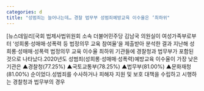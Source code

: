 ```yaml
---
categories: d
title: "성범죄는 늘어나는데… 경찰 법무부 성범죄예방교육 이수율은 ‘최하위"
---
```

[뉴스데일리[국회 법제사법위원회 소속 더불어민주당 김남국 의원실이 여성가족부로부터 ‘성희롱·성매매·성폭력 등 법정의무 교육 참여율’을 제출받아 분석한 결과 지난해 성희롱·성매매·성폭력 법정의무 교육 이수율 최하위 기관들에 경찰청과 법무부가 포함된 것으로 나타났다.2020년도 성범죄(성희롱·성매매·성폭력)예방교육 이수율이 가장 낮은 기관은 ▲경찰청(77.25%) ▲국토교통부(78.25%) ▲법무부(81.00%) ▲문화재청(81.00%) 순이었다.성범죄를 수사하거나 피해자 지원 및 보호 대책을 수립하고 시행하는 경찰청과 법무부의 경우